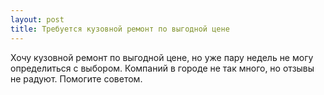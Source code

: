 ```yaml
---
layout: post 
title: Требуется кузовной ремонт по выгодной цене 
--- 
```

Хочу кузовной ремонт по выгодной цене, но уже пару недель не могу определиться с выбором. Компаний в городе не так много, но отзывы не радуют. Помогите советом.